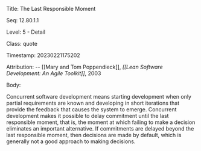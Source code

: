 Title:  The Last Responsible Moment

Seq:    12.80.1.1

Level:  5 - Detail

Class:  quote

Timestamp: 20230221175202

Attribution: -- [[Mary and Tom Poppendieck]], *[[Lean Software Development: An Agile Toolkit]]*, 2003

Body:

Concurrent software development means starting development when only partial requirements are known and developing in short iterations that provide the feedback that causes the system to emerge. Concurrent development makes it possible to delay commitment until the last responsible moment, that is, the moment at which failing to make a decision eliminates an important alternative. If commitments are delayed beyond the last responsible moment, then decisions are made by default, which is generally not a good approach to making decisions.
